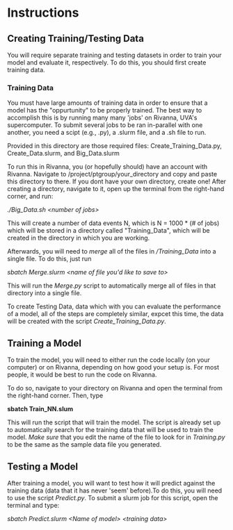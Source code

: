 # Instructions

## **Creating Training/Testing Data**

You will require separate training and testing datasets in order to train your model and evaluate it, respectively. To do this, you should first create training data.

### **Training Data**

You must have large amounts of training data in order to ensure that a model has the "oppurtunity" to be properly trained. The best way to accomplish this is by running many many 'jobs' on Rivanna, UVA's supercomputer. To submit several jobs to be ran in-parallel with one another, you need a scipt (e.g., .py), a .slurm file, and a .sh file to run.

Provided in this directory are those required files: Create_Training_Data.py, Create_Data.slurm, and Big_Data.slurm

To run this in Rivanna, you (or hopefully should) have an account with Rivanna. Navigate to /project/ptgroup/your_directory and copy and paste this directory to there. If you dont have your own directory, create one! After creating a directory, navigate to it, open up the terminal from the right-hand corner, and run:

*./Big_Data.sh \<number of jobs\>*

This will create a number of data events N, which is N = 1000 * (\# of jobs) which will be stored in a directory called "Training_Data", which will be created in the directory in which you are working.

Afterwards, you will need to *merge* all of the files in */Training_Data* into a single file. To do this, just run

*sbatch Merge.slurm \<name of file you'd like to save to\>*

This will run the *Merge.py* script to automatically merge all of files in that directory into a single file.

To create Testing Data, data which with you can evaluate the performance of a model, all of the steps are completely similar, expcet this time, the data will be created with the script *Create_Training_Data.py*.

## **Training a Model** 

To train the model, you will need to either run the code locally (on your computer) or on Rivanna, depending on how good your setup is. For most people, it would be best to run the code on Rivanna.

To do so, navigate to your directory on Rivanna and open the terminal from the right-hand corner. Then, type

**sbatch Train_NN.slum**

This will run the script that will train the model. The script is already set up to automatically search for the training data that will be used to train the model. *Make sure* that you edit the name of the file to look for in *Training.py* to be the same as the sample data file you generated.  

## **Testing a Model**

After training a model, you will want to test how it will predict against the training data (data that it has never 'seem' before).To do this, you will need to use the script *Predict.py*. To submit a slurm job for this script, open the terminal and type:

*sbatch Predict.slurm \<Name of model\> \<training data\>* 


